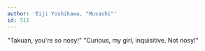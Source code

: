 ```yaml
---
author: 'Eiji Yoshikawa, "Musashi"'
id: 511
---
```


"Takuan, you're so nosy!"
"Curious, my girl, inquisitive. Not nosy!"
